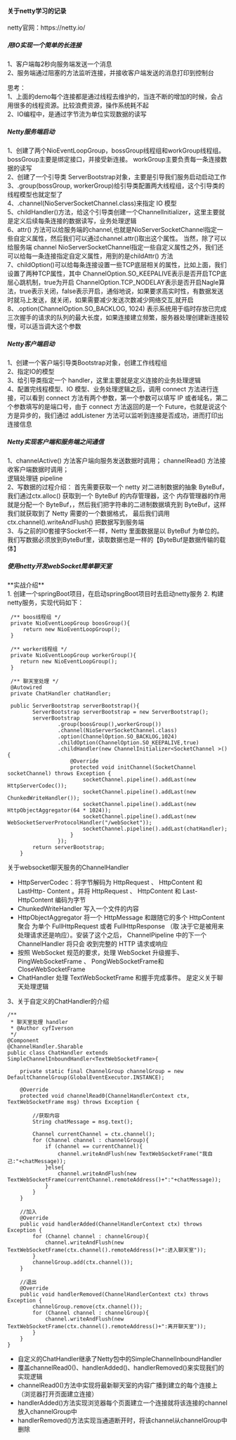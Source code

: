 <h4>关于netty学习的记录</h4>
netty官网：https://netty.io/

<h5>用IO实现一个简单的长连接</h5>
1、客户端每2秒向服务端发送一个消息<br>
2、服务端通过阻塞的方法监听连接，并接收客户端发送的消息打印到控制台

思考：<br>
1、上面的demo每个连接都是通过线程去维护的，当连不断的增加的时候，会占用很多的线程资源。比较浪费资源，操作系统耗不起<br>
2、IO编程中，是通过字节流为单位实现数据的读写

<h5>Netty服务端启动</h5>
1、创建了两个NioEventLoopGroup，bossGroup线程组和workGroup线程组。bossGroup主要是绑定接口，并接受新连接。
workGroup主要负责每一条连接数据的读写<br>
2、创建了一个引导类 ServerBootstrap对象，主要是引导我们服务启动启动工作<br>
3、.group(bossGroup, workerGroup)给引导类配置两大线程组，这个引导类的线程模型也就定型了<br>
4、.channel(NioServerSocketChannel.class)来指定 IO 模型<br>
5、childHandler()方法，给这个引导类创建一个ChannelInitializer，这里主要就是定义后续每条连接的数据读写，业务处理逻辑<br>
6、attr() 方法可以给服务端的channel,也就是NioServerSocketChannel指定一些自定义属性，然后我们可以通过channel.attr()取出这个属性。
当然，除了可以给服务端 channel NioServerSocketChannel指定一些自定义属性之外，我们还可以给每一条连接指定自定义属性，用到的是childAttr() 方法<br>
7、childOption()可以给每条连接设置一些TCP底层相关的属性，比如上面，我们设置了两种TCP属性，其中  
        ChannelOption.SO_KEEPALIVE表示是否开启TCP底层心跳机制，true为开启
        ChannelOption.TCP_NODELAY表示是否开启Nagle算法，true表示关闭，false表示开启，通俗地说，如果要求高实时性，有数据发送时就马上发送，就关闭，如果需要减少发送次数减少网络交互,就开启<br>
8、.option(ChannelOption.SO_BACKLOG, 1024) 表示系统用于临时存放已完成三次握手的请求的队列的最大长度，如果连接建立频繁，服务器处理创建新连接较慢，可以适当调大这个参数

<h5>Netty客户端启动</h5>
1、创建一个客户端引导类Bootstrap对象，创建工作线程组<br>
2、指定IO的模型<br>
3、给引导类指定一个 handler，这里主要就是定义连接的业务处理逻辑<br>
4、配置完线程模型、IO 模型、业务处理逻辑之后，调用 connect 方法进行连接，可以看到 connect 方法有两个参数，第一个参数可以填写 IP 或者域名，第二个参数填写的是端口号，由于 connect 方法返回的是一个 Future，也就是说这个方是异步的，我们通过 addListener 方法可以监听到连接是否成功，进而打印出连接信息<br>


<h5>Netty实现客户端和服务端之间通信</h5>
1、channelActive() 方法客户端向服务发送数据时调用；
   channelRead() 方法接收客户端数据时调用；<br>
   逻辑处理链 pipeline<br>
2、写数据的过程介绍：
   首先需要获取一个 netty 对二进制数据的抽象 ByteBuf，我们通过ctx.alloc() 获取到一个 ByteBuf 的内存管理器，这个 内存管理器的作用就是分配一个 ByteBuf，，然后我们把字符串的二进制数据填充到 ByteBuf，这样我们就获取到了 Netty 需要的一个数据格式，
   最后我们调用 ctx.channel().writeAndFlush() 把数据写到服务端<br>
3、与之前的IO套接字Socket不一样，Netty 里面数据是以 ByteBuf 为单位的。我们写数据必须放到ByteBuf里，读取数据也是一样的【ByteBuf是数据传输的载体】


<h5>使用netty开发webSocket简单聊天室</h5>
**实战介绍**<br>
1. 创建一个springBoot项目，在启动springBoot项目时去启动netty服务
2. 构建netty服务，实现代码如下：

```
 /** boos线程组 */
 private NioEventLoopGroup boosGroup(){
     return new NioEventLoopGroup();
 }

 /** worker线程组 */
 private NioEventLoopGroup workerGroup(){
    return new NioEventLoopGroup();
 }

 /** 聊天室处理 */
 @Autowired
 private ChatHandler chatHandler;
 
 public ServerBootstrap serverBootstrap(){
        ServerBootstrap serverBootstrap = new ServerBootstrap();
        serverBootstrap
                .group(boosGroup(),workerGroup())
                .channel(NioServerSocketChannel.class)
                .option(ChannelOption.SO_BACKLOG,1024)
                .childOption(ChannelOption.SO_KEEPALIVE,true)
                .childHandler(new ChannelInitializer<SocketChannel >() {
                    @Override
                    protected void initChannel(SocketChannel socketChannel) throws Exception {
                        socketChannel.pipeline().addLast(new HttpServerCodec());
                        socketChannel.pipeline().addLast(new ChunkedWriteHandler());
                        socketChannel.pipeline().addLast(new HttpObjectAggregator(64 * 1024));
                        socketChannel.pipeline().addLast(new WebSocketServerProtocolHandler("/webSocket"));
                        socketChannel.pipeline().addLast(chatHandler);
                    }
                });
        return serverBootstrap;
    }
```
关于websocket聊天服务的ChannelHandler
- HttpServerCodec：将字节解码为 HttpRequest 、 HttpContent 和 LastHttp-
Content 。并将 HttpRequest 、 HttpContent 和 Last-
HttpContent 编码为字节
- ChunkedWriteHandler 写入一个文件的内容
- HttpObjectAggregator 将一个 HttpMessage 和跟随它的多个 HttpContent 聚合
为单个 FullHttpRequest 或者 FullHttpResponse （取
决于它是被用来处理请求还是响应）。安装了这个之后，
ChannelPipeline 中的下一个 ChannelHandler 将只会
收到完整的 HTTP 请求或响应
- 按照 WebSocket 规范的要求，处理 WebSocket 升级握手、PingWebSocketFrame 、 PongWebSocketFrame和CloseWebSocketFrame  
- ChatHandler 处理 TextWebSocketFrame 和握手完成事件。 是定义关于聊天处理逻辑

3、关于自定义的ChatHandler的介绍

```
/**
 * 聊天室处理 handler
 * @Author cyfIverson
 */
@Component
@ChannelHandler.Sharable
public class ChatHandler extends SimpleChannelInboundHandler<TextWebSocketFrame>{

    private static final ChannelGroup channelGroup = new DefaultChannelGroup(GlobalEventExecutor.INSTANCE);

    @Override
    protected void channelRead0(ChannelHandlerContext ctx, TextWebSocketFrame msg) throws Exception {

        //获取内容
        String chatMessage = msg.text();

        Channel currentChannel = ctx.channel();
        for (Channel channel : channelGroup){
            if (channel == currentChannel){
                channel.writeAndFlush(new TextWebSocketFrame("我自己:"+chatMessage));
            }else{
                channel.writeAndFlush(new TextWebSocketFrame(currentChannel.remoteAddress()+":"+chatMessage));
            }
        }
    }

    //加入
    @Override
    public void handlerAdded(ChannelHandlerContext ctx) throws Exception {
        for (Channel channel : channelGroup){
            channel.writeAndFlush(new TextWebSocketFrame(ctx.channel().remoteAddress()+":进入聊天室"));
        }
        channelGroup.add(ctx.channel());
    }

    //退出
    @Override
    public void handlerRemoved(ChannelHandlerContext ctx) throws Exception {
        channelGroup.remove(ctx.channel());
        for (Channel channel : channelGroup){
            channel.writeAndFlush(new TextWebSocketFrame(ctx.channel().remoteAddress()+":离开聊天室"));
        }
    }
}

```
- 自定义的ChatHandler继承了Netty包中的SimpleChannelInboundHandler
- 覆盖channelRead0()、handlerAdded()、handlerRemoved()来实现我们的实现逻辑
- channelRead0()方法中实现将最新聊天室的内容广播到建立的每个连接上（浏览器打开页面建立连接）
- handlerAdded()方法实现浏览器每个页面建立一个连接就将该连接的channel放入channelGroup中
- handlerRemoved()方法实现当通道断开时，将该channel从channelGroup中删除













